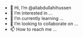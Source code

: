 - 👋 Hi, I’m @aliabdullahihussen
- 👀 I’m interested in ...
- 🌱 I’m currently learning ...
- 💞️ I’m looking to collaborate on ...
- 📫 How to reach me ...

<!---
aliabdullahihussen/aliabdullahihussen is a ✨ special ✨ repository because its `README.md` (this file) appears on your GitHub profile.
You can click the Preview link to take a look at your changes.
--->
